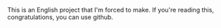This is an English project that I'm forced to make. If you're reading this, congratulations, you can use github.
